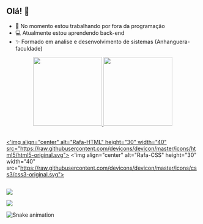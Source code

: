 ## Olá! 👋


- 🔭 No momento estou trabalhando por fora da programação
- 💻 Atualmente estou aprendendo back-end
- ✨ Formado em analise e desenvolvimento de sistemas (Anhanguera-faculdade) 

<div align="center">
  <a href="https://github.com/VitorLeandroFF">
  <img height="180em" src="https://github-readme-stats.vercel.app/api?username=VitorLeandroFF&show_icons=true&theme=dark&include_all_commits=true&count_private=true"/>
  <img height="180em" src="https://github-readme-stats.vercel.app/api/top-langs/?username=VitorLeandroFF&layout=compact&langs_count=7&theme=dark"/>
</div>
  
  <div style="display: inline_block"><br>
  
  <'img align="center" alt="Rafa-HTML" height="30" width="40" src="https://raw.githubusercontent.com/devicons/devicon/master/icons/html5/html5-original.svg">
  <'img align="center" alt="Rafa-CSS" height="30" width="40" src="https://raw.githubusercontent.com/devicons/devicon/master/icons/css3/css3-original.svg">
    
 
</div>
  
  ##
  
<div> 
   <a href="https://instagram.com/thaime_0" target="_blank"><img src="https://img.shields.io/badge/-Instagram-%23E4405F?style=for-the-badge&logo=instagram&logoColor=white" target="_blank"></a>
  
  <a href="https://www.linkedin.com/in/vitor-leandro-ferraz-feitosa-a3a2251b9" target="_blank"><img src="https://img.shields.io/badge/-LinkedIn-%230077B5?style=for-the-badge&logo=linkedin&logoColor=white" target="_blank"></a> 
  
  ![Snake animation](https://github.com/VitorLeandroFF/VitorLeandroFF/blob/output/github-contribution-grid-snake.svg)
  
  </div>
  
  
